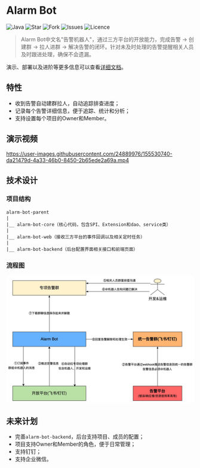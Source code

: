 # Alarm Bot

![Java](https://img.shields.io/badge/language-java-green.svg)
![Star](https://img.shields.io/github/stars/zzq0324/alarm-bot)
![Fork](https://img.shields.io/github/forks/zzq0324/alarm-bot)
![Issues](https://img.shields.io/github/issues/zzq0324/alarm-bot)
![Licence](https://img.shields.io/github/license/zzq0324/alarm-bot)

> Alarm Bot中文名"告警机器人"，通过三方平台的开放能力，完成告警 -> 创建群 -> 拉人进群 -> 解决告警的闭环。针对未及时处理的告警提醒相关人员及时跟进处理，确保不会遗漏。

演示、部署以及进阶等更多信息可以查看[详细文档](https://alarm-bot.zzq0324.cn/)。

## 特性

- 收到告警自动建群拉人，自动追踪排查进度；
- 记录每个告警详细信息，便于追踪、统计和分析；
- 支持设置每个项目的Owner和Member。

## 演示视频

https://user-images.githubusercontent.com/24889976/155530740-da21479d-4a33-46b0-8450-2b65ede2a69a.mp4

## 技术设计

### 项目结构

```
alarm-bot-parent
|
|__ alarm-bot-core（核心代码，包含SPI、Extension和dao、service类）
|
|__ alarm-bot-web（接收三方平台的事件回调以及相关定时任务）
|
|__ alarm-bot-backend（后台配置界面相关接口和前端页面）
```

### 流程图

<img src='docs/images/flow.jpg' width='600'></img>

## 未来计划

- 完善`alarm-bot-backend`，后台支持项目、成员的配置；
- 项目支持Owner和Member的角色，便于日常管理；
- 支持钉钉；
- 支持企业微信。

